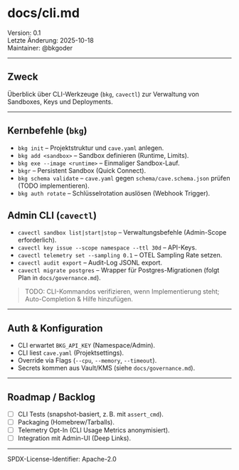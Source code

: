 # docs/cli.md

Version: 0.1  
Letzte Änderung: 2025-10-18  
Maintainer: @bkgoder

---

## Zweck
Überblick über CLI-Werkzeuge (`bkg`, `cavectl`) zur Verwaltung von Sandboxes, Keys und Deployments.

---

## Kernbefehle (`bkg`)
- `bkg init` – Projektstruktur und `cave.yaml` anlegen.  
- `bkg add <sandbox>` – Sandbox definieren (Runtime, Limits).  
- `bkg exe --image <runtime>` – Einmaliger Sandbox-Lauf.  
- `bkgr` – Persistent Sandbox (Quick Connect).  
- `bkg schema validate` – `cave.yaml` gegen `schema/cave.schema.json` prüfen (TODO implementieren).  
- `bkg auth rotate` – Schlüsselrotation auslösen (Webhook Trigger).

## Admin CLI (`cavectl`)
- `cavectl sandbox list|start|stop` – Verwaltungsbefehle (Admin-Scope erforderlich).  
- `cavectl key issue --scope namespace --ttl 30d` – API-Keys.  
- `cavectl telemetry set --sampling 0.1` – OTEL Sampling Rate setzen.  
- `cavectl audit export` – Audit-Log JSONL export.  
- `cavectl migrate postgres` – Wrapper für Postgres-Migrationen (folgt Plan in `docs/governance.md`).

> TODO: CLI-Kommandos verifizieren, wenn Implementierung steht; Auto-Completion & Hilfe hinzufügen.

---

## Auth & Konfiguration
- CLI erwartet `BKG_API_KEY` (Namespace/Admin).  
- CLI liest `cave.yaml` (Projektsettings).  
- Override via Flags (`--cpu`, `--memory`, `--timeout`).  
- Secrets kommen aus Vault/KMS (siehe `docs/governance.md`).

---

## Roadmap / Backlog
- [ ] CLI Tests (snapshot-basiert, z. B. mit `assert_cmd`).  
- [ ] Packaging (Homebrew/Tarballs).  
- [ ] Telemetry Opt-In (CLI Usage Metrics anonymisiert).  
- [ ] Integration mit Admin-UI (Deep Links).

---

SPDX-License-Identifier: Apache-2.0
